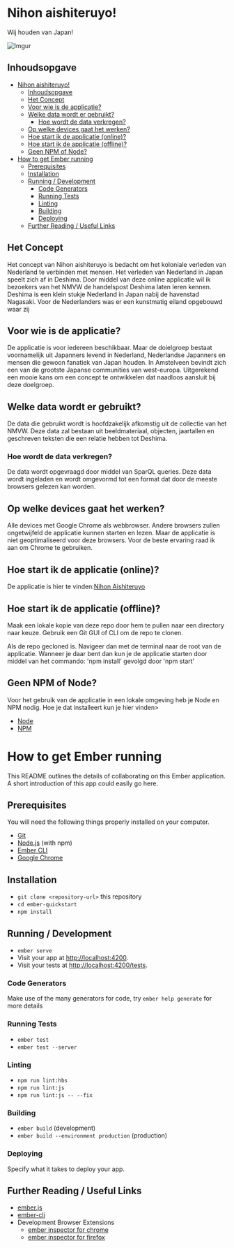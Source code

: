 # Nihon aishiteruyo!
Wij houden van Japan!

![Imgur](https://i.imgur.com/ILfI2Y4.jpg)

## Inhoudsopgave
- [Nihon aishiteruyo!](#nihon-aishiteruyo-)
  * [Inhoudsopgave](#inhoudsopgave)
  * [Het Concept](#het-concept)
  * [Voor wie is de applicatie?](#voor-wie-is-de-applicatie-)
  * [Welke data wordt er gebruikt?](#welke-data-wordt-er-gebruikt-)
    + [Hoe wordt de data verkregen?](#hoe-wordt-de-data-verkregen-)
  * [Op welke devices gaat het werken?](#op-welke-devices-gaat-het-werken-)
  * [Hoe start ik de applicatie (online)?](#hoe-start-ik-de-applicatie--online--)
  * [Hoe start ik de applicatie (offline)?](#hoe-start-ik-de-applicatie--offline--)
  * [Geen NPM of Node?](#geen-npm-of-node-)
- [How to get Ember running](#how-to-get-ember-running)
  * [Prerequisites](#prerequisites)
  * [Installation](#installation)
  * [Running / Development](#running---development)
    + [Code Generators](#code-generators)
    + [Running Tests](#running-tests)
    + [Linting](#linting)
    + [Building](#building)
    + [Deploying](#deploying)
  * [Further Reading / Useful Links](#further-reading---useful-links)

## Het Concept
Het concept van Nihon aishiteruyo is bedacht om het koloniale verleden van Nederland te verbinden met mensen.
Het verleden van Nederland in Japan speelt zich af in Deshima. Door middel van deze online applicatie wil ik bezoekers van het NMVW de handelspost Deshima laten leren kennen. Deshima is een klein stukje Nederland in Japan nabij de havenstad Nagasaki. Voor de Nederlanders was er een kunstmatig eiland opgebouwd waar zij 

## Voor wie is de applicatie?
De applicatie is voor iedereen beschikbaar. Maar de doielgroep bestaat voornamelijk uit Japanners levend in Nederland,  Nederlandse Japanners en mensen die gewoon fanatiek van Japan houden. In Amstelveen bevindt zich een van de grootste Japanse communities van west-europa. Uitgerekend een mooie kans om een concept te ontwikkelen dat naadloos aansluit bij deze doelgroep.

## Welke data wordt er gebruikt?
De data die gebruikt wordt is hoofdzakelijk afkomstig uit de collectie van het NMVW. Deze data zal bestaan uit beeldmateriaal, objecten, jaartallen en geschreven teksten die een relatie hebben tot Deshima.

### Hoe wordt de data verkregen?
De data wordt opgevraagd door middel van SparQL queries. Deze data wordt ingeladen en wordt omgevormd tot een format dat door de meeste browsers gelezen kan worden.

## Op welke devices gaat het werken?
Alle devices met Google Chrome als webbrowser. Andere browsers zullen ongetwijfeld de applicatie kunnen starten en lezen. Maar de applicatie is niet geoptimaliseerd voor deze browsers. Voor de beste ervaring raad ik aan om Chrome te gebruiken.

## Hoe start ik de applicatie (online)?
De applicatie is hier te vinden:[Nihon Aishiteruyo](https://emberrob.herokuapp.com/)

## Hoe start ik de applicatie (offline)?
Maak een lokale kopie van deze repo door hem te pullen naar een directory naar keuze.
Gebruik een Git GUI of CLI om de repo te clonen.

Als de repo gecloned is. Navigeer dan met de terminal naar de root van de applicatie. Wanneer je daar bent dan kun je de applicatie starten door middel van het commando: 'npm install' gevolgd door 'npm start'

## Geen NPM of Node?
Voor het gebruik van de applicatie in een lokale omgeving heb je Node en NPM nodig.
Hoe je dat installeert kun je hier vinden>
- [Node](https://nodejs.org/en/download/)
- [NPM](https://www.npmjs.com/get-npm)

# How to get Ember running

This README outlines the details of collaborating on this Ember application.
A short introduction of this app could easily go here.

## Prerequisites

You will need the following things properly installed on your computer.

* [Git](https://git-scm.com/)
* [Node.js](https://nodejs.org/) (with npm)
* [Ember CLI](https://ember-cli.com/)
* [Google Chrome](https://google.com/chrome/)

## Installation

* `git clone <repository-url>` this repository
* `cd ember-quickstart`
* `npm install`

## Running / Development

* `ember serve`
* Visit your app at [http://localhost:4200](http://localhost:4200).
* Visit your tests at [http://localhost:4200/tests](http://localhost:4200/tests).

### Code Generators

Make use of the many generators for code, try `ember help generate` for more details

### Running Tests

* `ember test`
* `ember test --server`

### Linting

* `npm run lint:hbs`
* `npm run lint:js`
* `npm run lint:js -- --fix`

### Building

* `ember build` (development)
* `ember build --environment production` (production)

### Deploying

Specify what it takes to deploy your app.

## Further Reading / Useful Links

* [ember.js](https://emberjs.com/)
* [ember-cli](https://ember-cli.com/)
* Development Browser Extensions
  * [ember inspector for chrome](https://chrome.google.com/webstore/detail/ember-inspector/bmdblncegkenkacieihfhpjfppoconhi)
  * [ember inspector for firefox](https://addons.mozilla.org/en-US/firefox/addon/ember-inspector/)

